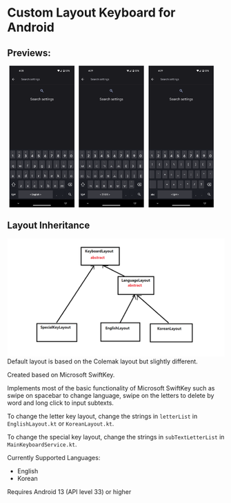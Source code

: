 # Custom Layout Keyboard for Android

## Previews:
<div style="display: flex">
    <img src="images/screenshot_0.png" style="width: 30%; height: 30%; padding:0% 1%">
    <img src="images/screenshot_1.png" style="width: 30%; height: 30%; padding:0% 1%">
    <img src="images/screenshot_2.png" style="width: 30%; height: 30%; padding:0% 1%">
</div>

## Layout Inheritance
<img src="images/layout_inheritance_diagram.png">
Default layout is based on the Colemak layout but slightly different.

Created based on Microsoft SwiftKey.

Implements most of the basic functionality of Microsoft SwiftKey such as swipe on spacebar to change language, swipe on the letters to delete by word and long click to input subtexts.

To change the letter key layout, change the strings in `letterList` in `EnglishLayout.kt` or `KoreanLayout.kt`.

To change the special key layout, change the strings in `subTextLetterList` in `MainKeyboardService.kt`.

Currently Supported Languages:
- English
- Korean

Requires Android 13 (API level 33) or higher
